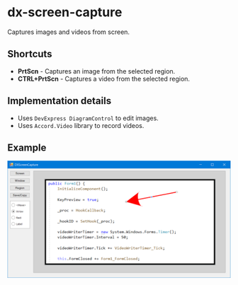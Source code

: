 # dx-screen-capture
Captures images and videos from screen.

## Shortcuts

- **PrtScn** - Captures an image from the selected region.
- **CTRL+PrtScn** - Captures a video from the selected region.

## Implementation details

- Uses `DevExpress DiagramControl` to edit images.
- Uses `Accord.Video` library to record videos.

## Example

![Image](DXScreenCapture.png)